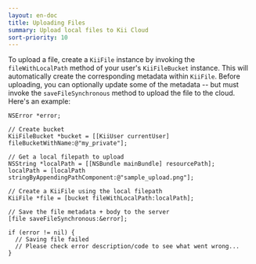 ```yaml
---
layout: en-doc
title: Uploading Files
summary: Upload local files to Kii Cloud
sort-priority: 10
---
```

To upload a file, create a `KiiFile` instance by invoking the
`fileWithLocalPath` method of your user's `KiiFileBucket` instance. This will
automatically create the corresponding metadata within `KiiFile`. Before
uploading, you can optionally update some of the metadata -- but must invoke
the `saveFileSynchronous` method to upload the file to the cloud. Here's an
example:

```objc
NSError *error;

// Create bucket
KiiFileBucket *bucket = [[KiiUser currentUser] fileBucketWithName:@"my_private"];

// Get a local filepath to upload
NSString *localPath = [[NSBundle mainBundle] resourcePath];
localPath = [localPath stringByAppendingPathComponent:@"sample_upload.png"];

// Create a KiiFile using the local filepath
KiiFile *file = [bucket fileWithLocalPath:localPath];

// Save the file metadata + body to the server
[file saveFileSynchronous:&error];

if (error != nil) {
  // Saving file failed
  // Please check error description/code to see what went wrong...
}
```
